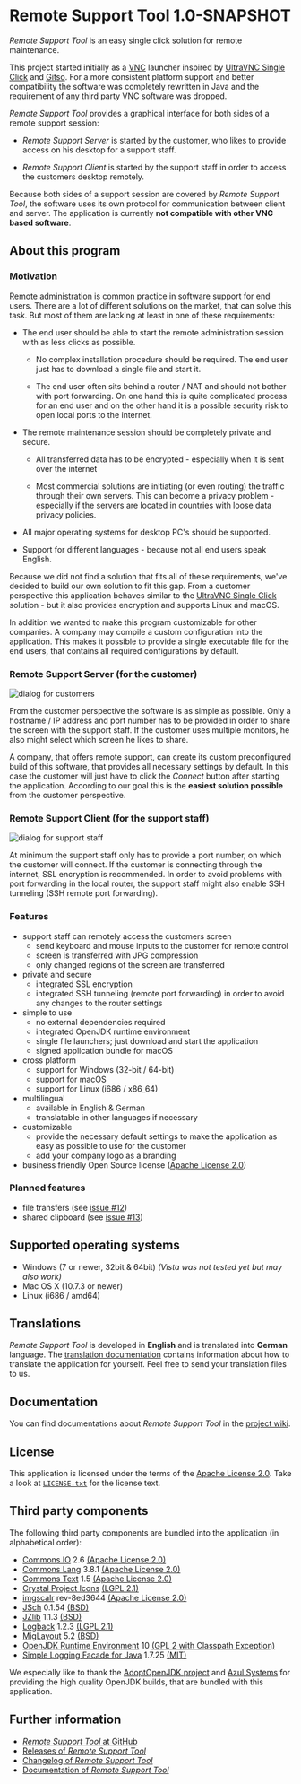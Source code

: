 Remote Support Tool 1.0-SNAPSHOT
================================

*Remote Support Tool* is an easy single click solution for remote maintenance.

This project started initially as a 
[VNC](https://en.wikipedia.org/wiki/Virtual_Network_Computing) launcher 
inspired by [UltraVNC Single Click](http://www.uvnc.com/products/uvnc-sc.html) 
and [Gitso](https://code.google.com/p/gitso/). For a more consistent platform 
support and better compatibility the software was completely rewritten in Java 
and the requirement of any third party VNC software was dropped.

*Remote Support Tool* provides a graphical interface for both sides of a remote
support session:

-   *Remote Support Server* is started by the customer, who likes to provide 
    access on his desktop for a support staff.

-   *Remote Support Client* is started by the support staff in order to access
    the customers desktop remotely. 

Because both sides of a support session are covered by *Remote Support Tool*,
the software uses its own protocol for communication between client and server.
The application is currently **not compatible with other VNC based software**. 


About this program
------------------


### Motivation

[Remote administration](https://en.wikipedia.org/wiki/Remote_administration) is
common practice in software support for end users. There are a lot of different
solutions on the market, that can solve this task. But most of them are lacking
at least in one of these requirements:

-   The end user should be able to start the remote administration session with
    as less clicks as possible.

    -   No complex installation procedure should be required. The end user just
        has to download a single file and start it.

    -   The end user often sits behind a router / NAT and should not bother with
        port forwarding. On one hand this is quite complicated process for an
        end user and on the other hand it is a possible security risk to open
        local ports to the internet.

-   The remote maintenance session should be completely private and secure.

    -   All transferred data has to be encrypted - especially when it is sent
        over the internet

    -   Most commercial solutions are initiating (or even routing) the traffic
        through their own servers. This can become a privacy problem -
        especially if the servers are located in countries with loose data
        privacy policies.

-   All major operating systems for desktop PC's should be supported.

-   Support for different languages - because not all end users speak English.

Because we did not find a solution that fits all of these requirements, we've
decided to build our own solution to fit this gap. From a customer perspective 
this application behaves similar to the
[UltraVNC Single Click](http://www.uvnc.com/products/uvnc-sc.html) solution -
but it also provides encryption and supports Linux and macOS.

In addition we wanted to make this program customizable for other companies. A 
company may compile a custom configuration into the application. This makes it 
possible to provide a single executable file for the end users, that contains 
all required configurations by default.


### Remote Support Server (for the customer)

![dialog for customers](share/screenshots/server-window.png)

From the customer perspective the software is as simple as possible. Only a
hostname / IP address and port number has to be provided in order to share the
screen with the support staff. If the customer uses multiple monitors, he also
might select which screen he likes to share.

A company, that offers remote support, can create its custom preconfigured build 
of this software, that provides all necessary settings by default. In this case 
the customer will just have to click the *Connect* button after starting the 
application. According to our goal this is the **easiest solution possible** 
from the customer perspective.


### Remote Support Client (for the support staff)

![dialog for support staff](share/screenshots/client-window.png)

At minimum the support staff only has to provide a port number, on which the 
customer will connect. If the customer is connecting through the internet, SSL
encryption is recommended. In order to avoid problems with port forwarding in the
local router, the support staff might also enable SSH tunneling (SSH remote port 
forwarding).


### Features

-   support staff can remotely access the customers screen
    -   send keyboard and mouse inputs to the customer for remote control
    -   screen is transferred with JPG compression
    -   only changed regions of the screen are transferred
-   private and secure
    -   integrated SSL encryption
    -   integrated SSH tunneling (remote port forwarding) in order to avoid any 
        changes to the router settings
-   simple to use
    -   no external dependencies required
    -   integrated OpenJDK runtime environment 
    -   single file launchers; just download and start the application
    -   signed application bundle for macOS
-   cross platform 
    -   support for Windows (32-bit / 64-bit)
    -   support for macOS
    -   support for Linux (i686 / x86_64)
-   multilingual
    -   available in English & German
    -   translatable in other languages if necessary
-   customizable
    -   provide the necessary default settings to make the application as easy
        as possible to use for the customer
    -   add your company logo as a branding
-   business friendly Open Source license 
    ([Apache License 2.0](https://www.apache.org/licenses/LICENSE-2.0.html))
    
    
### Planned features

-   file transfers 
    (see [issue #12](https://github.com/OpenIndex/RemoteSupportTool/issues/12))
-   shared clipboard 
    (see [issue #13](https://github.com/OpenIndex/RemoteSupportTool/issues/13))


Supported operating systems
---------------------------

-   Windows (7 or newer, 32bit & 64bit) 
    *(Vista was not tested yet but may also work)*
-   Mac OS X (10.7.3 or newer)
-   Linux (i686 / amd64)


Translations
------------

*Remote Support Tool* is developed in **English** and is translated into
**German** language. The
[translation documentation](https://github.com/OpenIndex/RemoteSupportTool/wiki/Translation)
contains information about how to translate the application for yourself. Feel
free to send your translation files to us.


Documentation
-------------

You can find documentations about *Remote Support Tool* in the
[project wiki](https://github.com/OpenIndex/RemoteSupportTool/wiki).


License
-------

This application is licensed under the terms of the
[Apache License 2.0](https://www.apache.org/licenses/LICENSE-2.0.html). Take a look at
[`LICENSE.txt`](LICENSE.txt) for the license text.


Third party components
----------------------

The following third party components are bundled into the application 
(in alphabetical order):

-   [Commons IO](https://commons.apache.org/io/) 2.6
    [(Apache License 2.0)](https://raw.githubusercontent.com/apache/commons-io/master/LICENSE.txt)
-   [Commons Lang](https://commons.apache.org/lang/) 3.8.1
    [(Apache License 2.0)](https://raw.githubusercontent.com/apache/commons-lang/master/LICENSE.txt)
-   [Commons Text](https://commons.apache.org/text/) 1.5
    [(Apache License 2.0)](https://raw.githubusercontent.com/apache/commons-text/master/LICENSE.txt)
-   [Crystal Project Icons](https://github.com/pinhead84/crystal-project)
    [(LGPL 2.1)](https://web.archive.org/web/20101122171611/http://everaldo.com/crystal/?action=license)
-   [imgscalr](https://github.com/rkalla/imgscalr) rev-8ed3644
    [(Apache License 2.0)](https://raw.githubusercontent.com/rkalla/imgscalr/master/LICENSE)
-   [JSch](http://www.jcraft.com/jsch/) 0.1.54
    [(BSD)](http://www.jcraft.com/jsch/LICENSE.txt)
-   [JZlib](http://www.jcraft.com/jzlib/) 1.1.3
    [(BSD)](http://www.jcraft.com/jzlib/LICENSE.txt)
-   [Logback](https://logback.qos.ch/) 1.2.3
    [(LGPL 2.1)](https://logback.qos.ch/license.html)
-   [MigLayout](http://miglayout.com/) 5.2
    [(BSD)](https://raw.githubusercontent.com/mikaelgrev/miglayout/master/src/site/resources/docs/license.txt)
-   [OpenJDK Runtime Environment](https://openjdk.java.net/) 10
    [(GPL 2 with Classpath Exception)](https://openjdk.java.net/legal/gplv2+ce.html)
-   [Simple Logging Facade for Java](https://www.slf4j.org/) 1.7.25
    [(MIT)](https://www.slf4j.org/license.html)

We especially like to thank the [AdoptOpenJDK project](https://adoptopenjdk.net/) 
and [Azul Systems](https://www.azul.com/) for providing the high quality OpenJDK 
builds, that are bundled with this application.


Further information
-------------------

-   [*Remote Support Tool* at GitHub](https://github.com/OpenIndex/RemoteSupportTool)
-   [Releases of *Remote Support Tool*](https://github.com/OpenIndex/RemoteSupportTool/releases)
-   [Changelog of *Remote Support Tool*](https://github.com/OpenIndex/RemoteSupportTool/blob/develop/CHANGELOG.md)
-   [Documentation of *Remote Support Tool*](https://github.com/OpenIndex/RemoteSupportTool/wiki)
